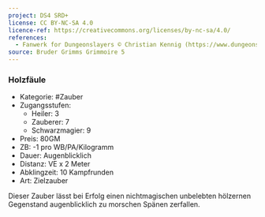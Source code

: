 ```yaml
---
project: DS4 SRD+
license: CC BY-NC-SA 4.0
licence-ref: https://creativecommons.org/licenses/by-nc-sa/4.0/
references: 
  - Fanwerk for Dungeonslayers © Christian Kennig (https://www.dungeonslayers.net/)
source: Bruder Grimms Grimmoire 5
---
```


### Holzfäule

- Kategorie: #Zauber
- Zugangsstufen:
  - Heiler: 3
  - Zauberer: 7
  - Schwarzmagier: 9
- Preis: 80GM
- ZB: -1 pro WB/PA/Kilogramm
- Dauer: Augenblicklich
- Distanz: VE x 2 Meter
- Abklingzeit: 10 Kampfrunden
- Art: Zielzauber

Dieser Zauber lässt bei Erfolg einen nichtmagischen unbelebten hölzernen Gegenstand augenblicklich zu morschen Spänen zerfallen.

